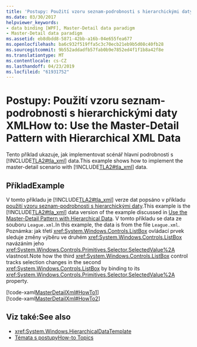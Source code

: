 ```yaml
---
title: 'Postupy: Použití vzoru seznam-podrobnosti s hierarchickými daty XML'
ms.date: 03/30/2017
helpviewer_keywords:
- data binding [WPF], Master-Detail data paradigm
- Master-Detail data paradigm
ms.assetid: eb8dbdd8-5871-42bb-a16b-04e655fea677
ms.openlocfilehash: ba6c932f519ffa5c3c70ecb21eb9b5d08c40fb28
ms.sourcegitcommit: 9b552addadfb57fab0b9e7852ed4f1f1b8a42f8e
ms.translationtype: MT
ms.contentlocale: cs-CZ
ms.lasthandoff: 04/23/2019
ms.locfileid: "61931752"
---
```

# <a name="how-to-use-the-master-detail-pattern-with-hierarchical-xml-data"></a><span data-ttu-id="40ab2-102">Postupy: Použití vzoru seznam-podrobnosti s hierarchickými daty XML</span><span class="sxs-lookup"><span data-stu-id="40ab2-102">How to: Use the Master-Detail Pattern with Hierarchical XML Data</span></span>
<span data-ttu-id="40ab2-103">Tento příklad ukazuje, jak implementovat scénář hlavní podrobnosti s [!INCLUDE[TLA2#tla_xml](../../../../includes/tla2sharptla-xml-md.md)] data.</span><span class="sxs-lookup"><span data-stu-id="40ab2-103">This example shows how to implement the master-detail scenario with [!INCLUDE[TLA2#tla_xml](../../../../includes/tla2sharptla-xml-md.md)] data.</span></span>  
  
## <a name="example"></a><span data-ttu-id="40ab2-104">Příklad</span><span class="sxs-lookup"><span data-stu-id="40ab2-104">Example</span></span>  
 <span data-ttu-id="40ab2-105">V tomto příkladu je [!INCLUDE[TLA2#tla_xml](../../../../includes/tla2sharptla-xml-md.md)] verze dat popsáno v příkladu [použití vzoru seznam-podrobnosti s hierarchickými daty](how-to-use-the-master-detail-pattern-with-hierarchical-data.md).</span><span class="sxs-lookup"><span data-stu-id="40ab2-105">This example is the [!INCLUDE[TLA2#tla_xml](../../../../includes/tla2sharptla-xml-md.md)] data version of the example discussed in [Use the Master-Detail Pattern with Hierarchical Data](how-to-use-the-master-detail-pattern-with-hierarchical-data.md).</span></span> <span data-ttu-id="40ab2-106">V tomto příkladu se data ze souboru `League.xml`.</span><span class="sxs-lookup"><span data-stu-id="40ab2-106">In this example, the data is from the file `League.xml`.</span></span> <span data-ttu-id="40ab2-107">Poznámka: jak třetí <xref:System.Windows.Controls.ListBox> ovládací prvek sleduje změny výběru ve druhém <xref:System.Windows.Controls.ListBox> navázáním jeho <xref:System.Windows.Controls.Primitives.Selector.SelectedValue%2A> vlastnost.</span><span class="sxs-lookup"><span data-stu-id="40ab2-107">Note how the third <xref:System.Windows.Controls.ListBox> control tracks selection changes in the second <xref:System.Windows.Controls.ListBox> by binding to its <xref:System.Windows.Controls.Primitives.Selector.SelectedValue%2A> property.</span></span>  
  
 [!code-xaml[MasterDetailXml#HowTo1](~/samples/snippets/csharp/VS_Snippets_Wpf/MasterDetailXml/CS/Window1.xaml#howto1)]  
[!code-xaml[MasterDetailXml#HowTo2](~/samples/snippets/csharp/VS_Snippets_Wpf/MasterDetailXml/CS/Window1.xaml#howto2)]  
  
## <a name="see-also"></a><span data-ttu-id="40ab2-108">Viz také:</span><span class="sxs-lookup"><span data-stu-id="40ab2-108">See also</span></span>

- <xref:System.Windows.HierarchicalDataTemplate>
- [<span data-ttu-id="40ab2-109">Témata s postupy</span><span class="sxs-lookup"><span data-stu-id="40ab2-109">How-to Topics</span></span>](data-binding-how-to-topics.md)
